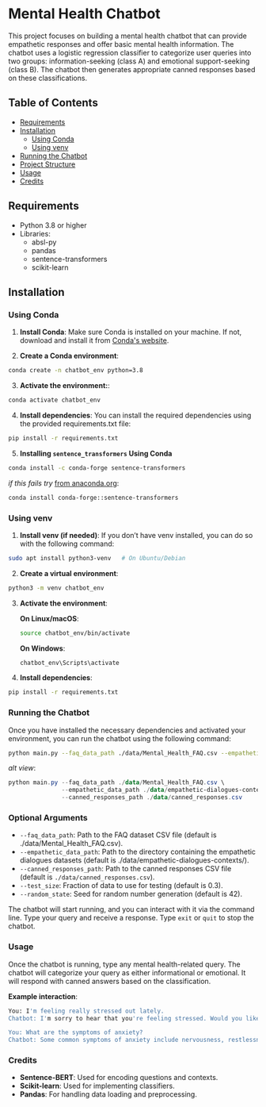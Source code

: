 # Mental Health Chatbot

This project focuses on building a mental health chatbot that can provide empathetic responses and offer basic mental health information. The chatbot uses a logistic regression classifier to categorize user queries into two groups: information-seeking (class A) and emotional support-seeking (class B). The chatbot then generates appropriate canned responses based on these classifications.

## Table of Contents

- [Requirements](#requirements)
- [Installation](#installation)
  - [Using Conda](#using-conda)
  - [Using venv](#using-venv)
- [Running the Chatbot](#running-the-chatbot)
- [Project Structure](#project-structure)
- [Usage](#usage)
- [Credits](#credits)

## Requirements

- Python 3.8 or higher
- Libraries:
  - absl-py
  - pandas
  - sentence-transformers
  - scikit-learn

## Installation

### Using Conda

1. **Install Conda**: Make sure Conda is installed on your machine. If not, download and install it from [Conda's website](https://docs.conda.io/en/latest/miniconda.html).

2. **Create a Conda environment**:

```bash
conda create -n chatbot_env python=3.8
```

3. **Activate the environment:**:

```bash
conda activate chatbot_env
```

4. **Install dependencies**: You can install the required dependencies using the provided requirements.txt file:

```bash
pip install -r requirements.txt
```

5. **Installing `sentence_transformers` Using Conda**

```bash
conda install -c conda-forge sentence-transformers
```

*if this fails try* [from anaconda.org](https://anaconda.org/conda-forge/sentence-transformers):

```bash
conda install conda-forge::sentence-transformers
```

### Using venv

1. **Install venv (if needed)**: If you don’t have venv installed, you can do so with the following command:

```bash
sudo apt install python3-venv   # On Ubuntu/Debian
```

2. **Create a virtual environment**:

```bash
python3 -m venv chatbot_env
```

3. **Activate the environment**:

    **On Linux/macOS**:

    ```bash
    source chatbot_env/bin/activate
    ```

    **On Windows**:

    ```bash
    chatbot_env\Scripts\activate
    ```

4. **Install dependencies**:

```bash
pip install -r requirements.txt
```

### Running the Chatbot

Once you have installed the necessary dependencies and activated your environment, you can run the chatbot using the following command:

```bash
python main.py --faq_data_path ./data/Mental_Health_FAQ.csv --empathetic_data_path ./data/empathetic-dialogues-contexts --canned_responses_path ./data/canned_responses.csv
```

*alt view*:

```powershell
python main.py --faq_data_path ./data/Mental_Health_FAQ.csv \
               --empathetic_data_path ./data/empathetic-dialogues-contexts/ \
               --canned_responses_path ./data/canned_responses.csv
```

### Optional Arguments

- `--faq_data_path`: Path to the FAQ dataset CSV file (default is ./data/Mental_Health_FAQ.csv).
- `--empathetic_data_path`: Path to the directory containing the empathetic dialogues datasets (default is ./data/empathetic-dialogues-contexts/).
- `--canned_responses_path`: Path to the canned responses CSV file (default is `./data/canned_responses.csv`).
- `--test_size`: Fraction of data to use for testing (default is 0.3).
- `--random_state`: Seed for random number generation (default is 42).

The chatbot will start running, and you can interact with it via the command line. Type your query and receive a response. Type `exit` or `quit` to stop the chatbot.

### Usage

Once the chatbot is running, type any mental health-related query.
The chatbot will categorize your query as either informational or emotional.
It will respond with canned answers based on the classification.

**Example interaction**:

```bash
You: I'm feeling really stressed out lately.
Chatbot: I'm sorry to hear that you're feeling stressed. Would you like to talk about it?

You: What are the symptoms of anxiety?
Chatbot: Some common symptoms of anxiety include nervousness, restlessness, and a sense of impending danger.
```

### Credits

- **Sentence-BERT**: Used for encoding questions and contexts.
- **Scikit-learn**: Used for implementing classifiers.
- **Pandas**: For handling data loading and preprocessing.
